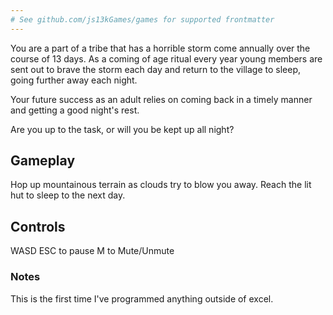 ```yaml
---
# See github.com/js13kGames/games for supported frontmatter
---
```

You are a part of a tribe that has a horrible storm come annually over the course of 13 days. As a coming of age ritual every year young members are sent out to brave the storm each day and return to the village to sleep, going further away each night. 

Your future success as an adult relies on coming back in a timely manner and getting a good night's rest.

Are you up to the task, or will you be kept up all night?

## Gameplay

Hop up mountainous terrain as clouds try to blow you away.
Reach the lit hut to sleep to the next day. 

## Controls

WASD
ESC to pause
M to Mute/Unmute


### Notes

This is the first time I've programmed anything outside of excel. 
